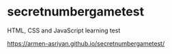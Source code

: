 # secretnumbergametest
HTML, CSS and JavaScript learning test


https://armen-asriyan.github.io/secretnumbergametest/
